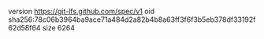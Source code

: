 version https://git-lfs.github.com/spec/v1
oid sha256:78c06b3964ba9ace71a484d2a82b4b8a63ff3f6f3b5eb378df33192f62d58f64
size 6264
